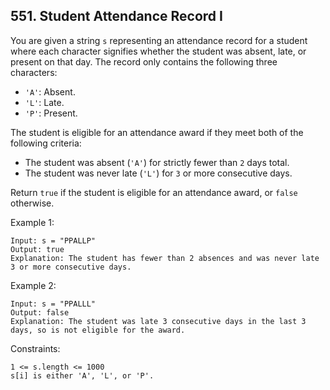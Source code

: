 ## 551. Student Attendance Record I

You are given a string `s` representing an attendance record for a student where each character signifies whether the student was absent, late, or present on that day. The record only contains the following three characters:

- `'A'`: Absent.
- `'L'`: Late.
- `'P'`: Present.

The student is eligible for an attendance award if they meet both of the following criteria:

- The student was absent (`'A'`) for strictly fewer than `2` days total.
- The student was never late (`'L'`) for `3` or more consecutive days.

Return `true` if the student is eligible for an attendance award, or `false` otherwise.

Example 1:

```
Input: s = "PPALLP"
Output: true
Explanation: The student has fewer than 2 absences and was never late 3 or more consecutive days.
```

Example 2:

```
Input: s = "PPALLL"
Output: false
Explanation: The student was late 3 consecutive days in the last 3 days, so is not eligible for the award.
```

Constraints:

```
1 <= s.length <= 1000
s[i] is either 'A', 'L', or 'P'.
```
